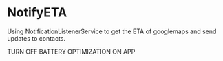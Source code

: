 # NotifyETA
Using NotificationListenerService to get the ETA of googlemaps and send updates to contacts.

TURN OFF BATTERY OPTIMIZATION ON APP
